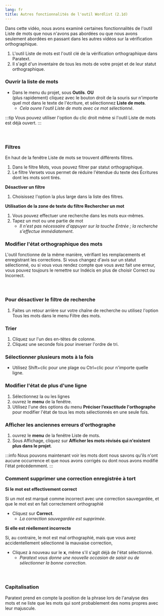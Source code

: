 ```yaml
---
lang: fr
title: Autres fonctionnalités de l'outil Wordlist (2.1d)
---
```

Dans cette vidéo, nous avons examiné certaines fonctionnalités de l'outil Liste de mots que nous n'avons pas abordées ou que nous avons seulement abordées en passant dans les autres vidéos sur la vérification orthographique.

1.   L'outil Liste de mots est l'outil clé de la vérification orthographique dans Paratext.
1.   Il s'agit d'un inventaire de tous les mots de votre projet et de leur statut orthographique.

### Ouvrir la liste de mots

-  Dans le menu du projet, sous **Outils**.
   **OU**   
   (plus rapidement) cliquez avec le bouton droit de la souris sur n'importe quel mot dans le texte de l'écriture, et sélectionnez **Liste de mots**.
    -  *Cela ouvre l'outil Liste de mots avec ce mot sélectionné*.

:::tip
Vous pouvez utiliser l'option du clic droit même si l'outil Liste de mots est déjà ouvert.
:::

#####  


### Filtres

En haut de la fenêtre Liste de mots se trouvent différents filtres.

1.  Dans le filtre Mots, vous pouvez filtrer par statut orthographique.
1.  Le filtre Versets vous permet de réduire l'étendue du texte des Écritures dont les mots sont tirés.

**Désactiver un filtre**

1.  Choisissez l'option la plus large dans la liste des filtres.

**Utilisation de la zone de texte du filtre Rechercher un mot**

1.  Vous pouvez effectuer une recherche dans les mots eux-mêmes.
1.  Tapez un mot ou une partie de mot
     -  *Il n'est pas nécessaire d'appuyer sur la touche Entrée ; la recherche s'effectue immédiatement*.

### Modifier l'état orthographique des mots

L'outil fonctionne de la même manière, vérifiant les remplacements et enregistrant les corrections. Si vous changez d'avis sur un statut sélectionné, ou si vous vous rendez compte que vous avez fait une erreur, vous pouvez toujours le remettre sur Indécis en plus de choisir Correct ou Incorrect.

#####  

### Pour désactiver le filtre de recherche

1.   Faites un retour arrière sur votre chaîne de recherche ou utilisez l'option Tous les mots dans le menu Filtre des mots.

### Trier

1.   Cliquez sur l'un des en-têtes de colonne.
1.   Cliquez une seconde fois pour inverser l'ordre de tri.

### Sélectionner plusieurs mots à la fois

-   Utilisez Shift+clic pour une plage ou Ctrl+clic pour n'importe quelle ligne.

### Modifier l'état de plus d'une ligne

1.   Sélectionnez la ou les lignes
1.   ouvrez le **menu** de la fenêtre.
1.   Utilisez l'une des options du menu **Préciser l’exactitude l'orthographe** pour modifier l'état de tous les mots sélectionnés en une seule fois.

### Afficher les anciennes erreurs d'orthographe

1.   ouvrez le **menu** de la fenêtre Liste de mots.
1.   Sous Affichage, cliquez sur **Afficher les mots révisés qui n'existent plus dans le projet**.

:::info
Nous pouvons maintenant voir les mots dont nous savons qu'ils n'ont aucune occurrence et que nous avons corrigés ou dont nous avons modifié l'état précédemment.
:::

### Comment supprimer une correction enregistrée à tort

**Si le mot est effectivement correct**

Si un mot est marqué comme incorrect avec une correction sauvegardée, et que le mot est en fait correctement orthographié

-  Cliquez sur **Correct**.
    -  *La correction sauvegardée est supprimée*.

**Si elle est réellement incorrecte**

Si, au contraire, le mot est mal orthographié, mais que vous avez accidentellement sélectionné la mauvaise correction,

-  Cliquez à nouveau sur le **x**, même s'il s'agit déjà de l'état sélectionné.
   -  *Paratext vous donne une nouvelle occasion de saisir ou de sélectionner la bonne correction*.

#####  

### Capitalisation

Paratext prend en compte la position de la phrase lors de l'analyse des mots et ne liste que les mots qui sont probablement des noms propres avec leur majuscule.

